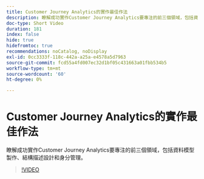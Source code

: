 ```yaml
---
title: Customer Journey Analytics的實作最佳作法
description: 瞭解成功實作Customer Journey Analytics要專注的前三個領域，包括資料模型製作、結構描述設計和身分管理。
doc-type: Short Video
duration: 181
index: false
hide: true
hidefromtoc: true
recommendations: noCatalog, noDisplay
exl-id: 0cc3333f-118c-442a-a25a-e4578a5d7963
source-git-commit: fcd55a4fd007ec32d1bf05c431663a01fbb534b5
workflow-type: tm+mt
source-wordcount: '60'
ht-degree: 0%

---
```


# Customer Journey Analytics的實作最佳作法

瞭解成功實作Customer Journey Analytics要專注的前三個領域，包括資料模型製作、結構描述設計和身分管理。

<!-- 62_S655_3442541_180_implementation-best-practices-for-customer-journey-analytics -->
>[!VIDEO](https://video.tv.adobe.com/v/3460264/?learn=on&enablevpops=true&captions=chi_hant)
